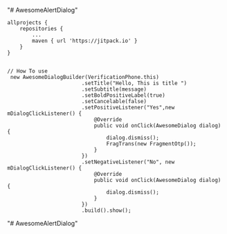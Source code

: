 "# AwesomeAlertDialog" 

	allprojects {
		repositories {
			...
			maven { url 'https://jitpack.io' }
		}
	}
	
  
	// How To use 
	 new AwesomeDialogBuilder(VerificationPhone.this)
                            .setTitle("Hello, This is title ")
                            .setSubtitle(message)
                            .setBoldPositiveLabel(true)
                            .setCancelable(false)
                            .setPositiveListener("Yes",new mDialogClickListener() {
                                @Override
                                public void onClick(AwesomeDialog dialog) {
                                    dialog.dismiss();
                                    FragTrans(new FragmentOtp());
                                }
                            })
                            .setNegativeListener("No", new mDialogClickListener() {
                                @Override
                                public void onClick(AwesomeDialog dialog) {
                                    dialog.dismiss();
                                }
                            })
                            .build().show();
"# AwesomeAlertDialog" 
